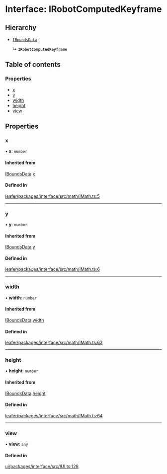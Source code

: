# Interface: IRobotComputedKeyframe

## Hierarchy

- [`IBoundsData`](IBoundsData.md)

  ↳ **`IRobotComputedKeyframe`**

## Table of contents

### Properties

- [x](IRobotComputedKeyframe.md#x)
- [y](IRobotComputedKeyframe.md#y)
- [width](IRobotComputedKeyframe.md#width)
- [height](IRobotComputedKeyframe.md#height)
- [view](IRobotComputedKeyframe.md#view)

## Properties

### x

• **x**: `number`

#### Inherited from

[IBoundsData](IBoundsData.md).[x](IBoundsData.md#x)

#### Defined in

[leafer/packages/interface/src/math/IMath.ts:5](https://github.com/leaferjs/leafer/blob/0c6b9de/packages/interface/src/math/IMath.ts#L5)

___

### y

• **y**: `number`

#### Inherited from

[IBoundsData](IBoundsData.md).[y](IBoundsData.md#y)

#### Defined in

[leafer/packages/interface/src/math/IMath.ts:6](https://github.com/leaferjs/leafer/blob/0c6b9de/packages/interface/src/math/IMath.ts#L6)

___

### width

• **width**: `number`

#### Inherited from

[IBoundsData](IBoundsData.md).[width](IBoundsData.md#width)

#### Defined in

[leafer/packages/interface/src/math/IMath.ts:63](https://github.com/leaferjs/leafer/blob/0c6b9de/packages/interface/src/math/IMath.ts#L63)

___

### height

• **height**: `number`

#### Inherited from

[IBoundsData](IBoundsData.md).[height](IBoundsData.md#height)

#### Defined in

[leafer/packages/interface/src/math/IMath.ts:64](https://github.com/leaferjs/leafer/blob/0c6b9de/packages/interface/src/math/IMath.ts#L64)

___

### view

• **view**: `any`

#### Defined in

[ui/packages/interface/src/IUI.ts:128](https://github.com/leaferjs/leafer-ui/blob/a39c489/packages/interface/src/IUI.ts#L128)
